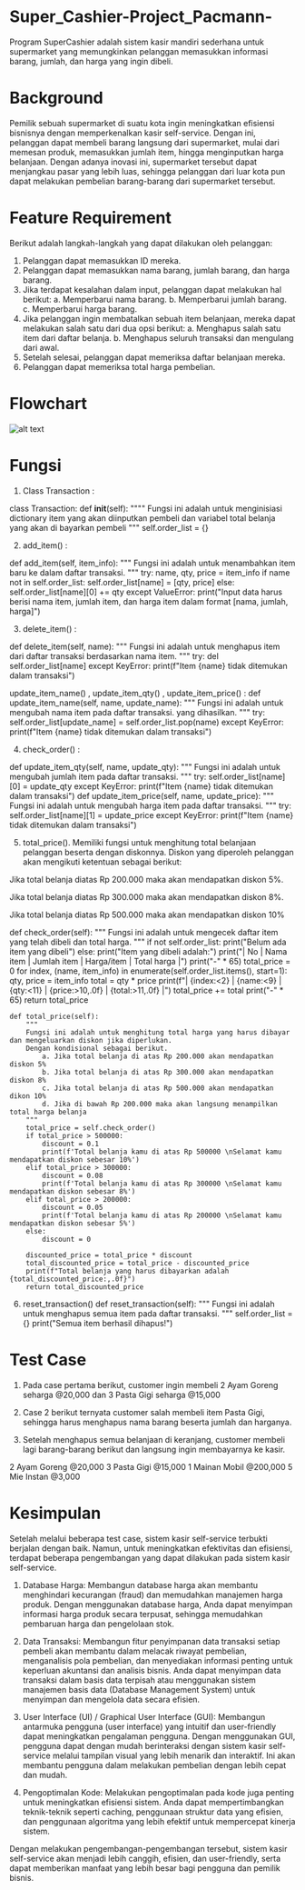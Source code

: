 # Super_Cashier-Project_Pacmann-

Program SuperCashier adalah sistem kasir mandiri sederhana untuk supermarket yang memungkinkan pelanggan memasukkan informasi barang, jumlah, dan harga yang ingin dibeli.

# Background
Pemilik sebuah supermarket di suatu kota ingin meningkatkan efisiensi bisnisnya dengan memperkenalkan kasir self-service. Dengan ini, pelanggan dapat membeli barang langsung dari supermarket, mulai dari memesan produk, memasukkan jumlah item, hingga menginputkan harga belanjaan. Dengan adanya inovasi ini, supermarket tersebut dapat menjangkau pasar yang lebih luas, sehingga pelanggan dari luar kota pun dapat melakukan pembelian barang-barang dari supermarket tersebut.

# Feature Requirement
Berikut adalah langkah-langkah yang dapat dilakukan oleh pelanggan:

1. Pelanggan dapat memasukkan ID mereka.
2. Pelanggan dapat memasukkan nama barang, jumlah barang, dan harga barang.
3. Jika terdapat kesalahan dalam input, pelanggan dapat melakukan hal berikut:
   a. Memperbarui nama barang.
   b. Memperbarui jumlah barang.
   c. Memperbarui harga barang.
4. Jika pelanggan ingin membatalkan sebuah item belanjaan, mereka dapat melakukan salah satu dari dua opsi berikut:
   a. Menghapus salah satu item dari daftar belanja.
   b. Menghapus seluruh transaksi dan mengulang dari awal.
5. Setelah selesai, pelanggan dapat memeriksa daftar belanjaan mereka.
6. Pelanggan dapat memeriksa total harga pembelian.

# Flowchart
![alt text](https://github.com/robbyarihidayat/Super_Cashier-Project_Pacmann-/issues/1#issue-1795269698?raw=true)





# Fungsi
1. Class Transaction :

class Transaction:
    def __init__(self):
        """"
        Fungsi ini adalah untuk menginisiasi dictionary item yang akan diinputkan pembeli
        dan variabel total belanja yang akan di bayarkan pembeli
        """
        self.order_list = {}

2. add_item() :

def add_item(self, item_info):
        """
        Fungsi ini adalah untuk menambahkan item baru ke dalam daftar transaksi.
        """
        try:
            name, qty, price = item_info
            if name not in self.order_list:
                self.order_list[name] = [qty, price]
            else:
                self.order_list[name][0] += qty
        except ValueError:
            print("Input data harus berisi nama item, jumlah item, dan harga item dalam format [nama, jumlah, harga]")

3. delete_item() :
 
  def delete_item(self, name):
        """
        Fungsi ini adalah untuk menghapus item dari daftar transaksi berdasarkan nama item.
        """
        try:
            del self.order_list[name]
        except KeyError:
            print(f"Item {name} tidak ditemukan dalam transaksi")

update_item_name() , update_item_qty() , update_item_price() :
def update_item_name(self, name, update_name):
        """
        Fungsi ini adalah untuk mengubah nama item pada daftar transaksi.
        yang dihasilkan.
        """
        try:
            self.order_list[update_name] = self.order_list.pop(name)
        except KeyError:
            print(f"Item {name} tidak ditemukan dalam transaksi")

4. check_order() :

def update_item_qty(self, name, update_qty):
        """
        Fungsi ini adalah untuk mengubah jumlah item pada daftar transaksi.
        """
        try:
            self.order_list[name][0] = update_qty
        except KeyError:
            print(f"Item {name} tidak ditemukan dalam transaksi")
    def update_item_price(self, name, update_price):
        """
        Fungsi ini adalah untuk mengubah harga item pada daftar transaksi.
        """
        try:
            self.order_list[name][1] = update_price
        except KeyError:
            print(f"Item {name} tidak ditemukan dalam transaksi")



5. total_price(). Memiliki fungsi untuk menghitung total belanjaan pelanggan beserta dengan diskonnya. Diskon yang diperoleh pelanggan akan mengikuti ketentuan sebagai berikut:

Jika total belanja diatas Rp 200.000 maka akan mendapatkan diskon 5%.

Jika total belanja diatas Rp 300.000 maka akan mendapatkan diskon 8%.

Jika total belanja diatas Rp 500.000 maka akan mendapatkan diskon 10% 
  
   def check_order(self):
        """
        Fungsi ini adalah untuk mengecek daftar item yang telah dibeli dan total harga.
        """
        if not self.order_list:
            print("Belum ada item yang dibeli")
        else:
            print("Item yang dibeli adalah:")
            print("| No | Nama item | Jumlah item | Harga/item | Total harga |")
            print("-" * 65)
            total_price = 0
            for index, (name, item_info) in enumerate(self.order_list.items(), start=1):
                qty, price = item_info
                total = qty * price
                print(f"| {index:<2} | {name:<9} | {qty:<11} | {price:>10,.0f} | {total:>11,.0f} |")
                total_price += total
            print("-" * 65)
            return total_price

    def total_price(self):
        """
        Fungsi ini adalah untuk menghitung total harga yang harus dibayar dan mengeluarkan diskon jika diperlukan.
        Dengan kondisional sebagai berikut. 
            a. Jika total belanja di atas Rp 200.000 akan mendapatkan diskon 5%
            b. Jika total belanja di atas Rp 300.000 akan mendapatkan diskon 8%
            c. Jika total belanja di atas Rp 500.000 akan mendapatkan dikon 10%
            d. Jika di bawah Rp 200.000 maka akan langsung menampilkan total harga belanja
        """
        total_price = self.check_order()
        if total_price > 500000:
            discount = 0.1
            print(f'Total belanja kamu di atas Rp 500000 \nSelamat kamu mendapatkan diskon sebesar 10%')
        elif total_price > 300000:
            discount = 0.08
            print(f'Total belanja kamu di atas Rp 300000 \nSelamat kamu mendapatkan diskon sebesar 8%')
        elif total_price > 200000:
            discount = 0.05
            print(f'Total belanja kamu di atas Rp 200000 \nSelamat kamu mendapatkan diskon sebesar 5%')
        else:
            discount = 0

        discounted_price = total_price * discount
        total_discounted_price = total_price - discounted_price
        print(f"Total belanja yang harus dibayarkan adalah {total_discounted_price:,.0f}")
        return total_discounted_price


6. reset_transaction()
   def reset_transaction(self):
        """
        Fungsi ini adalah untuk menghapus semua item pada daftar transaksi.
        """
        self.order_list = {}
        print("Semua item berhasil dihapus!")

# Test Case
 1) Pada case pertama berikut, customer ingin membeli 2 Ayam Goreng seharga @20,000 dan 3 Pasta Gigi seharga @15,000


2) Case 2 berikut ternyata customer salah membeli item Pasta Gigi, sehingga harus menghapus nama barang beserta jumlah dan harganya.


3) Setelah menghapus semua belanjaan di keranjang, customer membeli lagi barang-barang berikut dan langsung ingin membayarnya ke kasir.

2 Ayam Goreng @20,000
3 Pasta Gigi @15,000
1 Mainan Mobil @200,000
5 Mie Instan @3,000


# Kesimpulan 
Setelah melalui beberapa test case, sistem kasir self-service terbukti berjalan dengan baik. Namun, untuk meningkatkan efektivitas dan efisiensi, terdapat beberapa pengembangan yang dapat dilakukan pada sistem kasir self-service.

1. Database Harga: Membangun database harga akan membantu menghindari kecurangan (fraud) dan memudahkan manajemen harga produk. Dengan menggunakan database harga, Anda dapat menyimpan informasi harga produk secara terpusat, sehingga memudahkan pembaruan harga dan pengelolaan stok.

2. Data Transaksi: Membangun fitur penyimpanan data transaksi setiap pembeli akan membantu dalam melacak riwayat pembelian, menganalisis pola pembelian, dan menyediakan informasi penting untuk keperluan akuntansi dan analisis bisnis. Anda dapat menyimpan data transaksi dalam basis data terpisah atau menggunakan sistem manajemen basis data (Database Management System) untuk menyimpan dan mengelola data secara efisien.

3. User Interface (UI) / Graphical User Interface (GUI): Membangun antarmuka pengguna (user interface) yang intuitif dan user-friendly dapat meningkatkan pengalaman pengguna. Dengan menggunakan GUI, pengguna dapat dengan mudah berinteraksi dengan sistem kasir self-service melalui tampilan visual yang lebih menarik dan interaktif. Ini akan membantu pengguna dalam melakukan pembelian dengan lebih cepat dan mudah.

4. Pengoptimalan Kode: Melakukan pengoptimalan pada kode juga penting untuk meningkatkan efisiensi sistem. Anda dapat mempertimbangkan teknik-teknik seperti caching, penggunaan struktur data yang efisien, dan penggunaan algoritma yang lebih efektif untuk mempercepat kinerja sistem.

Dengan melakukan pengembangan-pengembangan tersebut, sistem kasir self-service akan menjadi lebih canggih, efisien, dan user-friendly, serta dapat memberikan manfaat yang lebih besar bagi pengguna dan pemilik bisnis.


































